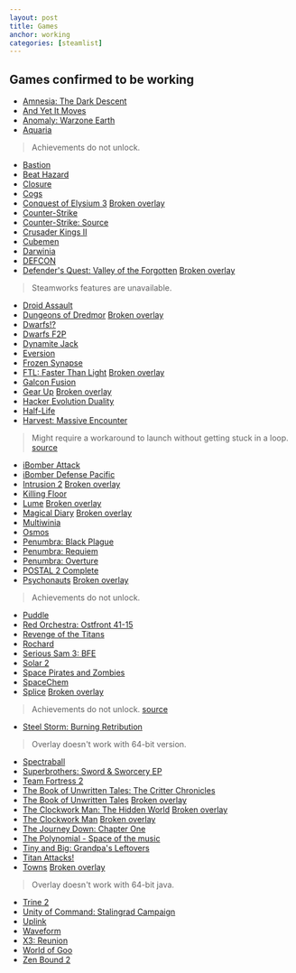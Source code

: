 ```yaml
---
layout: post
title: Games
anchor: working
categories: [steamlist]
---
```


Games confirmed to be working
-----------------------------

- [Amnesia: The Dark Descent](http://store.steampowered.com/app/57300/)
- [And Yet It Moves](http://store.steampowered.com/app/18700/)
- [Anomaly: Warzone Earth](http://store.steampowered.com/app/91200/)
- [Aquaria](http://store.steampowered.com/app/24420/)
> Achievements do not unlock.
- [Bastion](http://store.steampowered.com/app/107100/)
- [Beat Hazard](http://store.steampowered.com/app/49600/)
- [Closure](http://store.steampowered.com/app/72000/)
- [Cogs](http://store.steampowered.com/app/26500/)
- [Conquest of Elysium 3](http://store.steampowered.com/app/211900/) [Broken overlay](#right_info)
- [Counter-Strike](http://store.steampowered.com/app/10/)
- [Counter-Strike: Source](http://store.steampowered.com/app/240/)
- [Crusader Kings II](http://store.steampowered.com/app/203770/)
- [Cubemen](http://store.steampowered.com/app/207250/)
- [Darwinia](http://store.steampowered.com/app/1500/)
- [DEFCON](http://store.steampowered.com/app/1520/)
- [Defender's Quest: Valley of the Forgotten](http://store.steampowered.com/app/218410/) [Broken overlay](#right_info)
> Steamworks features are unavailable.
- [Droid Assault](http://store.steampowered.com/app/219200/)
- [Dungeons of Dredmor](http://store.steampowered.com/app/98800/) [Broken overlay](#right_info)
- [Dwarfs!?](http://store.steampowered.com/app/35480/)
- [Dwarfs F2P](http://store.steampowered.com/app/213650/)
- [Dynamite Jack](http://store.steampowered.com/app/202730/)
- [Eversion](http://store.steampowered.com/app/33680/)
- [Frozen Synapse](http://store.steampowered.com/app/98200/)
- [FTL: Faster Than Light](http://store.steampowered.com/app/212680/) [Broken overlay](#right_info)
- [Galcon Fusion](http://store.steampowered.com/app/44200/)
- [Gear Up](http://store.steampowered.com/app/214420/) [Broken overlay](#right_info)
- [Hacker Evolution Duality](http://store.steampowered.com/app/70120/)
- [Half-Life](http://store.steampowered.com/app/70/)
- [Harvest: Massive Encounter](http://store.steampowered.com/app/15400/)
> Might require a workaround to launch without getting stuck in a loop.
[source](https://wiki.archlinux.org/index.php/Steam#Harvest:_Massive_Encounter)
- [iBomber Attack](http://store.steampowered.com/app/218660/)
- [iBomber Defense Pacific](http://store.steampowered.com/app/206690/)
- [Intrusion 2](http://store.steampowered.com/app/214970/) [Broken overlay](#right_info)
- [Killing Floor](http://store.steampowered.com/app/1250/)
- [Lume](http://store.steampowered.com/app/105100/) [Broken overlay](#right_info)
- [Magical Diary](http://store.steampowered.com/app/211340/) [Broken overlay](#right_info)
- [Multiwinia](http://store.steampowered.com/app/1530/)
- [Osmos](http://store.steampowered.com/app/29180/)
- [Penumbra: Black Plague](http://store.steampowered.com/app/22120/)
- [Penumbra: Requiem](http://store.steampowered.com/app/22140/)
- [Penumbra: Overture](http://store.steampowered.com/app/22180/)
- [POSTAL 2 Complete](http://store.steampowered.com/app/223470/)
- [Psychonauts](http://store.steampowered.com/app/3830/) [Broken overlay](#right_info)
> Achievements do not unlock.
- [Puddle](http://store.steampowered.com/app/222140/)
- [Red Orchestra: Ostfront 41-15](http://store.steampowered.com/app/1200/)
- [Revenge of the Titans](http://store.steampowered.com/app/93200/)
- [Rochard](http://store.steampowered.com/app/107800/)
- [Serious Sam 3: BFE](http://store.steampowered.com/app/41070/)
- [Solar 2](http://store.steampowered.com/app/97000/)
- [Space Pirates and Zombies](http://store.steampowered.com/app/107200/)
- [SpaceChem](http://store.steampowered.com/app/92800/)
- [Splice](http://store.steampowered.com/app/209790/) [Broken overlay](#right_info)
> Achievements do not unlock.
[source](http://steamcommunity.com/app/209790/discussions/0/864951657745931480/#c828925216497607741)
- [Steel Storm: Burning Retribution](http://store.steampowered.com/app/96200/)
> Overlay doesn't work with 64-bit version.
- [Spectraball](http://store.steampowered.com/app/18300/)
- [Superbrothers: Sword & Sworcery EP](http://store.steampowered.com/app/204060/)
- [Team Fortress 2](http://store.steampowered.com/app/440/)
- [The Book of Unwritten Tales: The Critter Chronicles](http://store.steampowered.com/app/221830/)
- [The Book of Unwritten Tales](http://store.steampowered.com/app/215160/) [Broken overlay](#right_info)
- [The Clockwork Man: The Hidden World](http://store.steampowered.com/app/111010/) [Broken overlay](#right_info)
- [The Clockwork Man](http://store.steampowered.com/app/111000/) [Broken overlay](#right_info)
- [The Journey Down: Chapter One](http://store.steampowered.com/app/220090/)
- [The Polynomial - Space of the music](http://store.steampowered.com/app/67000/)
- [Tiny and Big: Grandpa's Leftovers](http://store.steampowered.com/app/205910/)
- [Titan Attacks!](http://store.steampowered.com/app/203210/)
- [Towns](http://store.steampowered.com/app/221020/) [Broken overlay](#right_info)
> Overlay doesn't work with 64-bit java.
- [Trine 2](http://store.steampowered.com/app/35720/)
- [Unity of Command: Stalingrad Campaign](http://store.steampowered.com/app/218090/)
- [Uplink](http://store.steampowered.com/app/1510/)
- [Waveform](http://store.steampowered.com/app/204180/)
- [X3: Reunion](http://store.steampowered.com/app/2810/)
- [World of Goo](http://store.steampowered.com/app/22000/)
- [Zen Bound 2](http://store.steampowered.com/app/61600/)
